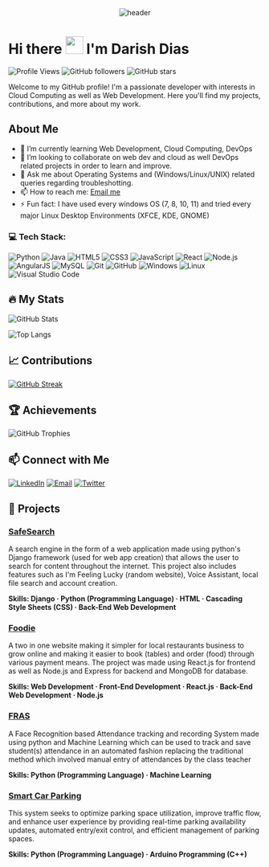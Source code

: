 <div align="center"> 
	<img src="https://imgur.com/r49aA06.png" alt="header"> 
</div>

# Hi there <img src="https://media.giphy.com/media/hvRJCLFzcasrR4ia7z/giphy.gif" width="35px" height="35px"> I'm Darish Dias

![Profile Views](https://komarev.com/ghpvc/?username=darishSFIT&label=Profile%20views&color=0e75b6&style=flat) ![GitHub followers](https://img.shields.io/github/followers/darishSFIT?style=social) ![GitHub stars](https://img.shields.io/github/stars/darishSFIT?style=social)

Welcome to my GitHub profile! I'm a passionate developer with interests in Cloud Computing as well as Web Development. Here you'll find my projects, contributions, and more about my work.

## About Me

- 🌱 I’m currently learning Web Development, Cloud Computing, DevOps
- 👯 I’m looking to collaborate on web dev and cloud as well DevOps related projects in order to learn and improve.
- 💬 Ask me about Operating Systems and (Windows/Linux/UNIX) related queries regarding troubleshotting.
- 📫 How to reach me: [Email me](mailto:darishdias30@gmail.com)
- ⚡ Fun fact: I have used every windows OS (7, 8, 10, 11) and tried every major Linux Desktop Environments (XFCE, KDE, GNOME)


### 💻 Tech Stack:
![Python](https://img.shields.io/badge/Python-FFD43B?style=for-the-badge&logo=python&logoColor=blue) 
![Java](https://img.shields.io/badge/Java-ED8B00?style=for-the-badge&logo=java&logoColor=white) 
![HTML5](https://img.shields.io/badge/HTML5-E34F26?style=for-the-badge&logo=html5&logoColor=white) 
![CSS3](https://img.shields.io/badge/CSS3-1572B6?style=for-the-badge&logo=css3&logoColor=white) 
![JavaScript](https://img.shields.io/badge/JavaScript-F7DF1E?style=for-the-badge&logo=javascript&logoColor=black) 
![React](https://img.shields.io/badge/React-61DAFB?style=for-the-badge&logo=react&logoColor=black) 
![Node.js](https://img.shields.io/badge/Node.js-339933?style=for-the-badge&logo=nodedotjs&logoColor=white) 
![AngularJS](https://img.shields.io/badge/AngularJS-E23237?style=for-the-badge&logo=angularjs&logoColor=white)
![MySQL](https://img.shields.io/badge/MySQL-4479A1?style=for-the-badge&logo=mysql&logoColor=white) 
![Git](https://img.shields.io/badge/Git-F05032?style=for-the-badge&logo=git&logoColor=white) 
![GitHub](https://img.shields.io/badge/GitHub-282e42?style=for-the-badge&logo=github&logoColor=white) 
![Windows](https://img.shields.io/badge/Windows-0078D6?style=for-the-badge&logo=windows&logoColor=white)
![Linux](https://img.shields.io/badge/Linux-FCC624?style=for-the-badge&logo=linux&logoColor=black) 
![Visual Studio Code](https://img.shields.io/badge/Visual%20Studio%20Code-0078D4?style=for-the-badge&logo=visualstudiocode&logoColor=white)

## 🔥 My Stats

![GitHub Stats](https://github-readme-stats.vercel.app/api?username=darishSFIT&show_icons=true&hide_border=true&theme=radical)

![Top Langs](https://github-readme-stats.vercel.app/api/top-langs/?username=darishSFIT&layout=compact&hide_border=true&theme=radical)

## 📈 Contributions

[![GitHub Streak](https://github-readme-streak-stats.herokuapp.com/?user=darishSFIT&theme=radical)](https://git.io/streak-stats)

## 🏆 Achievements

![GitHub Trophies](https://github-profile-trophy.vercel.app/?username=darishSFIT&theme=radical)

## 📫 Connect with Me

[![LinkedIn](https://img.shields.io/badge/-LinkedIn-0077B5?style=flat&logo=linkedin)](https://www.linkedin.com/in/darishdias)
[![Email](https://img.shields.io/badge/-Email-D14836?style=flat&logo=gmail&logoColor=white)](mailto:darishdias30@gmail.com)
[![Twitter](https://img.shields.io/badge/-X.com-13151c?style=flat&logo=X&logoColor=white)](https://x.com/DarishDias)

## 💼 Projects

### [SafeSearch](https://github.com/darishSFIT/SafeSearch)
A search engine in the form of a web application made using python's Django framework (used for web app creation) that allows the user to search for content throughout the internet. This project also includes features such as I'm Feeling Lucky (random website), Voice Assistant, local file search and account creation. 

**Skills: Django · Python (Programming Language) · HTML · Cascading Style Sheets (CSS) · Back-End Web Development**

### [Foodie](https://github.com/darishSFIT/Foodie)
A two in one website making it simpler for local restaurants business to grow online and making it easier to book (tables) and order (food) through various payment means. The project was made using React.js for frontend as well as Node.js and Express for backend and MongoDB for database.

**Skills: Web Development · Front-End Development · React.js · Back-End Web Development · Node.js**

### [FRAS](https://github.com/darishSFIT/FRAS)
A Face Recognition based Attendance tracking and recording System made using python and Machine Learning which can be used to track and save student(s) attendance in an automated fashion replacing the traditional method which involved manual entry of attendances by the class teacher

**Skills: Python (Programming Language) · Machine Learning**

### [Smart Car Parking](https://github.com/darishSFIT/SmartCarParking)
This system seeks to optimize parking space utilization, improve traffic flow, and enhance user experience by providing real-time parking availability updates, automated entry/exit control, and efficient management of parking spaces.

**Skills: Python (Programming Language) · Arduino Programming (C++)**
